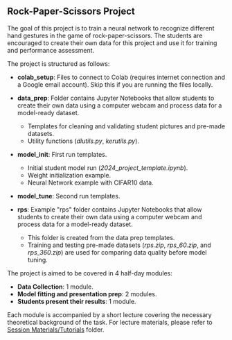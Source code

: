 ## Rock-Paper-Scissors Project

The goal of this project is to train a neural network to recognize different hand gestures in the game of rock-paper-scissors. The students are encouraged to create their own data for this project and use it for training and performance assessment.

The project is structured as follows:

- **colab_setup**: Files to connect to Colab (requires internet connection and a Google email account). Skip this if you are running the files locally.

- **data_prep**: Folder contains Jupyter Notebooks that allow students to create their own data using a computer webcam and process data for a model-ready dataset.  
  - Templates for cleaning and validating student pictures and pre-made datasets.
  - Utility functions (_dlutils.py_, _kerutils.py_).

- **model_init**: First run templates.
  - Initial student model run (_2024_project_template.ipynb_).
  - Weight initialization example.
  - Neural Network example with CIFAR10 data.

- **model_tune**: Second run templates.

- **rps**: Example "rps" folder contains Jupyter Notebooks that allow students to create their own data using a computer webcam and process data for a model-ready dataset.  
  - This folder is created from the data prep templates.
  - Training and testing pre-made datasets (_rps.zip_, _rps_60.zip_, and _rps_360.zip_) are used for comparing data quality before model tuning.

The project is aimed to be covered in 4 half-day modules:
- **Data Collection**: 1 module.
- **Model fitting and presentation prep**: 2 modules.
- **Students present their results**: 1 module.

Each module is accompanied by a short lecture covering the necessary theoretical background of the task. For lecture materials, please refer to [Session Materials/Tutorials](https://github.com/RudyMartin/dsai-2024/tree/main/MVPS/Session-Materials/Tutorials) folder.

